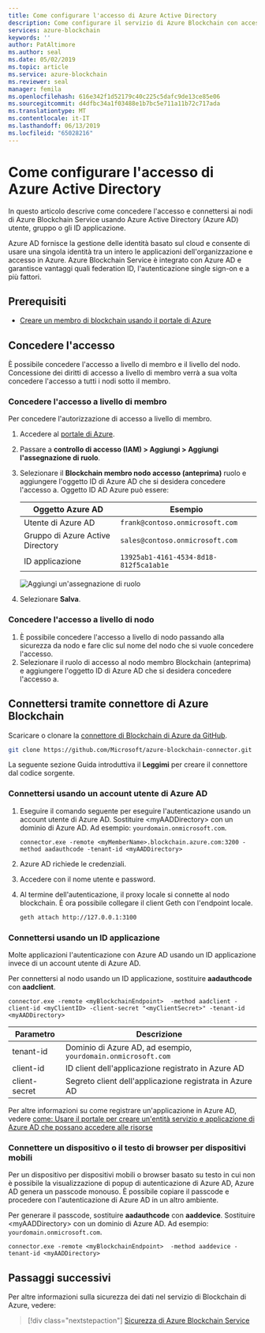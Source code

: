 ```yaml
---
title: Come configurare l'accesso di Azure Active Directory
description: Come configurare il servizio di Azure Blockchain con accesso di Azure Active Directory
services: azure-blockchain
keywords: ''
author: PatAltimore
ms.author: seal
ms.date: 05/02/2019
ms.topic: article
ms.service: azure-blockchain
ms.reviewer: seal
manager: femila
ms.openlocfilehash: 616e342f1d52179c40c225c5dafc9de13ce85e06
ms.sourcegitcommit: d4dfbc34a1f03488e1b7bc5e711a11b72c717ada
ms.translationtype: MT
ms.contentlocale: it-IT
ms.lasthandoff: 06/13/2019
ms.locfileid: "65028216"
---
```

# <a name="how-to-configure-azure-active-directory-access"></a>Come configurare l'accesso di Azure Active Directory

In questo articolo descrive come concedere l'accesso e connettersi ai nodi di Azure Blockchain Service usando Azure Active Directory (Azure AD) utente, gruppo o gli ID applicazione.

Azure AD fornisce la gestione delle identità basato sul cloud e consente di usare una singola identità tra un intero le applicazioni dell'organizzazione e accesso in Azure. Azure Blockchain Service è integrato con Azure AD e garantisce vantaggi quali federation ID, l'autenticazione single sign-on e a più fattori.

## <a name="prerequisites"></a>Prerequisiti

* [Creare un membro di blockchain usando il portale di Azure](create-member.md)

## <a name="grant-access"></a>Concedere l'accesso

È possibile concedere l'accesso a livello di membro e il livello del nodo. Concessione dei diritti di accesso a livello di membro verrà a sua volta concedere l'accesso a tutti i nodi sotto il membro.

### <a name="grant-member-level-access"></a>Concedere l'accesso a livello di membro

Per concedere l'autorizzazione di accesso a livello di membro.

1. Accedere al [portale di Azure](https://portal.azure.com).
1. Passare a **controllo di accesso (IAM) > Aggiungi > Aggiungi l'assegnazione di ruolo**.
1. Selezionare il **Blockchain membro nodo accesso (anteprima)** ruolo e aggiungere l'oggetto ID di Azure AD che si desidera concedere l'accesso a. Oggetto ID AD Azure può essere:

    | Oggetto Azure AD | Esempio |
    |-----------------|---------|
    | Utente di Azure AD   | `frank@contoso.onmicrosoft.com` |
    | Gruppo di Azure Active Directory  | `sales@contoso.onmicrosoft.com` |
    | ID applicazione  | `13925ab1-4161-4534-8d18-812f5ca1ab1e` |

    ![Aggiungi un'assegnazione di ruolo](./media/configure-aad/add-role-assignment.png)

1. Selezionare **Salva**.

### <a name="grant-node-level-access"></a>Concedere l'accesso a livello di nodo

1. È possibile concedere l'accesso a livello di nodo passando alla sicurezza da nodo e fare clic sul nome del nodo che si vuole concedere l'accesso.
1. Selezionare il ruolo di accesso al nodo membro Blockchain (anteprima) e aggiungere l'oggetto ID di Azure AD che si desidera concedere l'accesso a. 

## <a name="connect-using-azure-blockchain-connector"></a>Connettersi tramite connettore di Azure Blockchain

Scaricare o clonare la [connettore di Blockchain di Azure da GitHub](https://github.com/Microsoft/azure-blockchain-connector/).

```bash
git clone https://github.com/Microsoft/azure-blockchain-connector.git
```

La seguente sezione Guida introduttiva il **Leggimi** per creare il connettore dal codice sorgente.

### <a name="connect-using-an-azure-ad-user-account"></a>Connettersi usando un account utente di Azure AD

1. Eseguire il comando seguente per eseguire l'autenticazione usando un account utente di Azure AD. Sostituire \<myAADDirectory\> con un dominio di Azure AD. Ad esempio: `yourdomain.onmicrosoft.com`.

    ```
    connector.exe -remote <myMemberName>.blockchain.azure.com:3200 -method aadauthcode -tenant-id <myAADDirectory> 
    ```

1. Azure AD richiede le credenziali.
1. Accedere con il nome utente e password.
1. Al termine dell'autenticazione, il proxy locale si connette al nodo blockchain. È ora possibile collegare il client Geth con l'endpoint locale.

    ```bash
    geth attach http://127.0.0.1:3100
    ```

### <a name="connect-using-an-application-id"></a>Connettersi usando un ID applicazione

Molte applicazioni l'autenticazione con Azure AD usando un ID applicazione invece di un account utente di Azure AD.

Per connettersi al nodo usando un ID applicazione, sostituire **aadauthcode** con **aadclient**.

```
connector.exe -remote <myBlockchainEndpoint>  -method aadclient -client-id <myClientID> -client-secret "<myClientSecret>" -tenant-id <myAADDirectory>
```

| Parametro | Descrizione |
|-----------|-------------|
| tenant-id | Dominio di Azure AD, ad esempio, `yourdomain.onmicrosoft.com`
| client-id | ID client dell'applicazione registrato in Azure AD
| client-secret | Segreto client dell'applicazione registrata in Azure AD

Per altre informazioni su come registrare un'applicazione in Azure AD, vedere [come: Usare il portale per creare un'entità servizio e applicazione di Azure AD che possano accedere alle risorse](../../active-directory/develop/howto-create-service-principal-portal.md)

### <a name="connect-a-mobile-device-or-text-browser"></a>Connettere un dispositivo o il testo di browser per dispositivi mobili

Per un dispositivo per dispositivi mobili o browser basato su testo in cui non è possibile la visualizzazione di popup di autenticazione di Azure AD, Azure AD genera un passcode monouso. È possibile copiare il passcode e procedere con l'autenticazione di Azure AD in un altro ambiente.

Per generare il passcode, sostituire **aadauthcode** con **aaddevice**. Sostituire \<myAADDirectory\> con un dominio di Azure AD. Ad esempio: `yourdomain.onmicrosoft.com`.

```
connector.exe -remote <myBlockchainEndpoint>  -method aaddevice -tenant-id <myAADDirectory>
```

## <a name="next-steps"></a>Passaggi successivi

Per altre informazioni sulla sicurezza dei dati nel servizio di Blockchain di Azure, vedere:

> [!div class="nextstepaction"]
> [Sicurezza di Azure Blockchain Service](data-security.md)